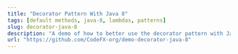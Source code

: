 ```yaml
---
title: "Decorator Pattern With Java 8"
tags: [default methods, java-8, lambdas, patterns]
slug: decorator-java-8
description: "A demo of how to better use the decorator pattern with Java 8 features"
url: "https://github.com/CodeFX-org/demo-decorator-java-8"
---
```

